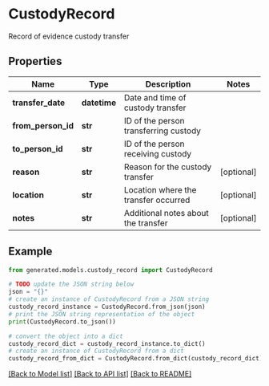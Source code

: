 # CustodyRecord

Record of evidence custody transfer

## Properties

Name | Type | Description | Notes
------------ | ------------- | ------------- | -------------
**transfer_date** | **datetime** | Date and time of custody transfer | 
**from_person_id** | **str** | ID of the person transferring custody | 
**to_person_id** | **str** | ID of the person receiving custody | 
**reason** | **str** | Reason for the custody transfer | [optional] 
**location** | **str** | Location where the transfer occurred | [optional] 
**notes** | **str** | Additional notes about the transfer | [optional] 

## Example

```python
from generated.models.custody_record import CustodyRecord

# TODO update the JSON string below
json = "{}"
# create an instance of CustodyRecord from a JSON string
custody_record_instance = CustodyRecord.from_json(json)
# print the JSON string representation of the object
print(CustodyRecord.to_json())

# convert the object into a dict
custody_record_dict = custody_record_instance.to_dict()
# create an instance of CustodyRecord from a dict
custody_record_from_dict = CustodyRecord.from_dict(custody_record_dict)
```
[[Back to Model list]](../README.md#documentation-for-models) [[Back to API list]](../README.md#documentation-for-api-endpoints) [[Back to README]](../README.md)


